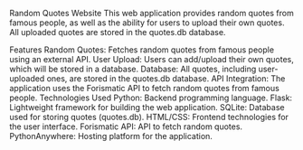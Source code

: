 Random Quotes Website
This web application provides random quotes from famous people, as well as the ability for users to upload their own quotes. All uploaded quotes are stored in the quotes.db database.

Features
Random Quotes: Fetches random quotes from famous people using an external API.
User Upload: Users can add/upload their own quotes, which will be stored in a database.
Database: All quotes, including user-uploaded ones, are stored in the quotes.db database.
API Integration: The application uses the Forismatic API to fetch random quotes from famous people.
Technologies Used
Python: Backend programming language.
Flask: Lightweight framework for building the web application.
SQLite: Database used for storing quotes (quotes.db).
HTML/CSS: Frontend technologies for the user interface.
Forismatic API: API to fetch random quotes.
PythonAnywhere: Hosting platform for the application.


